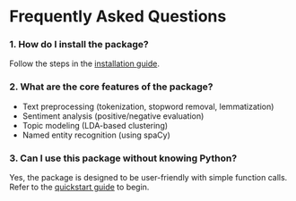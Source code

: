 # Frequently Asked Questions

### 1. How do I install the package?
Follow the steps in the [installation guide](./installation.md).



### 2. What are the core features of the package?

- Text preprocessing (tokenization, stopword removal, lemmatization)
- Sentiment analysis (positive/negative evaluation)
- Topic modeling (LDA-based clustering)
- Named entity recognition (using spaCy)



### 3. Can I use this package without knowing Python?

Yes, the package is designed to be user-friendly with simple function calls. Refer to the [quickstart guide](./quickstart.md) to begin.

